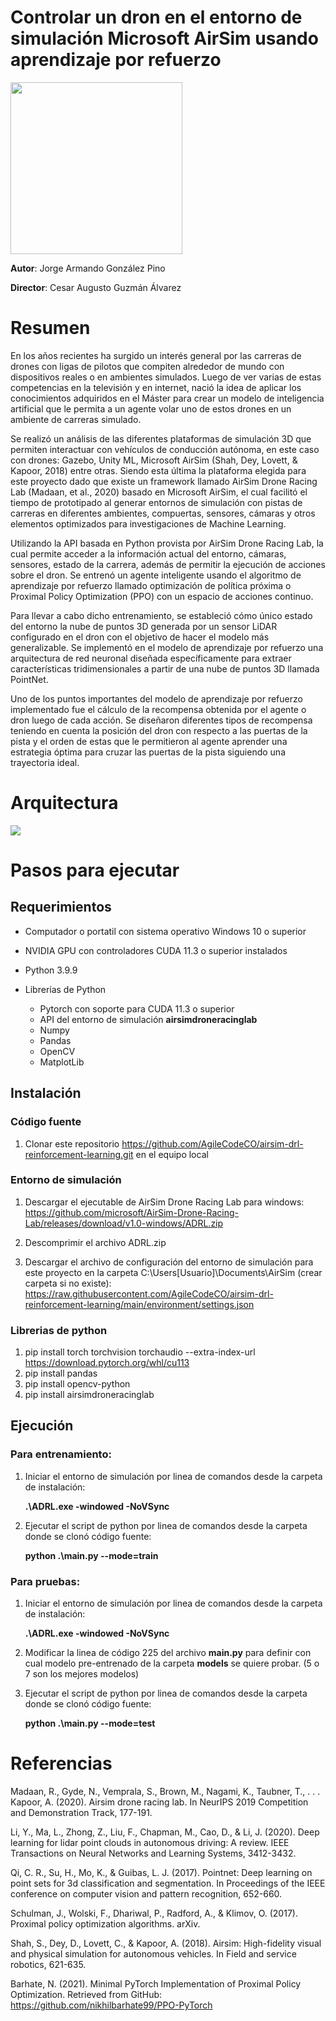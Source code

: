 # Controlar un dron en el entorno de simulación Microsoft AirSim usando aprendizaje por refuerzo

<img src="https://github.com/AgileCodeCO/airsim-drl-reinforcement-learning/blob/main/img/drone-flying.gif?raw=true" width="275">

**Autor**: Jorge Armando González Pino

**Director**: Cesar Augusto Guzmán Álvarez


# Resumen

En los años recientes ha surgido un interés general por las carreras de drones con ligas de pilotos que compiten alrededor de mundo con dispositivos reales o en ambientes simulados.  Luego de ver varias de estas competencias en la televisión y en internet, nació la idea de aplicar los conocimientos adquiridos en el Máster para crear un modelo de inteligencia artificial que le permita a un agente volar uno de estos drones en un ambiente de carreras simulado.

Se realizó un análisis de las diferentes plataformas de simulación 3D que permiten interactuar con vehículos de conducción autónoma, en este caso con drones: Gazebo, Unity ML, Microsoft AirSim (Shah, Dey, Lovett, & Kapoor, 2018) entre otras.  Siendo esta última la plataforma elegida para este proyecto dado que existe un framework llamado AirSim Drone Racing Lab (Madaan, et al., 2020) basado en Microsoft AirSim, el cual facilitó el tiempo de prototipado al generar entornos de simulación con pistas de carreras en diferentes ambientes, compuertas, sensores, cámaras y otros elementos optimizados para investigaciones de Machine Learning.

Utilizando la API basada en Python provista por AirSim Drone Racing Lab, la cual permite acceder a la información actual del entorno, cámaras, sensores, estado de la carrera, además de permitir la ejecución de acciones sobre el dron. Se entrenó un agente inteligente usando el algoritmo de aprendizaje por refuerzo llamado optimización de política próxima o Proximal Policy Optimization (PPO) con un espacio de acciones continuo.

Para llevar a cabo dicho entrenamiento, se estableció cómo único estado del entorno la nube de puntos 3D generada por un sensor LiDAR configurado en el dron con el objetivo de hacer el modelo más generalizable. Se implementó en el modelo de aprendizaje por refuerzo una arquitectura de red neuronal diseñada específicamente para extraer características tridimensionales a partir de una nube de puntos 3D llamada PointNet.

Uno de los puntos importantes del modelo de aprendizaje por refuerzo implementado fue el cálculo de la recompensa obtenida por el agente o dron luego de cada acción. Se diseñaron diferentes tipos de recompensa teniendo en cuenta la posición del dron con respecto a las puertas de la pista y el orden de estas que le permitieron al agente aprender una estrategia óptima para cruzar las puertas de la pista siguiendo una trayectoria ideal.


# Arquitectura

 


<img src="https://github.com/AgileCodeCO/airsim-drl-reinforcement-learning/blob/main/img/model-diagram.png?raw=true">

 

# Pasos para ejecutar

 

## Requerimientos

* Computador o portatil con sistema operativo Windows 10 o superior
* NVIDIA GPU con controladores CUDA 11.3 o superior instalados
* Python 3.9.9
* Librerías de Python
    
    * Pytorch con soporte para CUDA 11.3 o superior
    * API del entorno de simulación **airsimdroneracinglab**
    * Numpy
    * Pandas
    * OpenCV
    * MatplotLib


## Instalación


### Código fuente

1. Clonar este repositorio https://github.com/AgileCodeCO/airsim-drl-reinforcement-learning.git en el equipo local

### Entorno de simulación

1. Descargar el ejecutable de AirSim Drone Racing Lab para windows: https://github.com/microsoft/AirSim-Drone-Racing-Lab/releases/download/v1.0-windows/ADRL.zip

2. Descomprimir el archivo ADRL.zip
3. Descargar el archivo de configuración del entorno de simulación para este proyecto en la carpeta C:\Users\[Usuario]\Documents\AirSim (crear carpeta si no existe): https://raw.githubusercontent.com/AgileCodeCO/airsim-drl-reinforcement-learning/main/environment/settings.json

### Librerias de python

1. pip install torch torchvision torchaudio --extra-index-url https://download.pytorch.org/whl/cu113
2. pip install pandas
3. pip install opencv-python
4. pip install airsimdroneracinglab

## Ejecución

 

### Para entrenamiento:

1. Iniciar el entorno de simulación por linea de comandos desde la carpeta de instalación: 

    **.\ADRL.exe -windowed -NoVSync**

2. Ejecutar el script de python por linea de comandos desde la carpeta donde se clonó código fuente:

    **python .\main.py --mode=train**

### Para pruebas:

1. Iniciar el entorno de simulación por linea de comandos desde la carpeta de instalación: 

    **.\ADRL.exe -windowed -NoVSync**

2. Modificar la linea de código 225 del archivo **main.py** para definir con cual modelo pre-entrenado de la carpeta **models** se quiere probar. (5 o 7 son los mejores modelos)

3. Ejecutar el script de python por linea de comandos desde la carpeta donde se clonó código fuente:

    **python .\main.py --mode=test**

# Referencias

 
Madaan, R., Gyde, N., Vemprala, S., Brown, M., Nagami, K., Taubner, T., . . . Kapoor, A. (2020). Airsim drone racing lab. In NeurIPS 2019 Competition and Demonstration Track, 177-191.

Li, Y., Ma, L., Zhong, Z., Liu, F., Chapman, M., Cao, D., & Li, J. (2020). Deep learning for lidar point clouds in autonomous driving: A review. IEEE Transactions on Neural Networks and Learning Systems, 3412-3432.

Qi, C. R., Su, H., Mo, K., & Guibas, L. J. (2017). Pointnet: Deep learning on point sets for 3d classification and segmentation. In Proceedings of the IEEE conference on computer vision and pattern recognition, 652-660.

Schulman, J., Wolski, F., Dhariwal, P., Radford, A., & Klimov, O. (2017). Proximal policy optimization algorithms. arXiv.

Shah, S., Dey, D., Lovett, C., & Kapoor, A. (2018). Airsim: High-fidelity visual and physical simulation for autonomous vehicles. In Field and service robotics, 621-635.

Barhate, N. (2021). Minimal PyTorch Implementation of Proximal Policy Optimization. Retrieved from GitHub: https://github.com/nikhilbarhate99/PPO-PyTorch